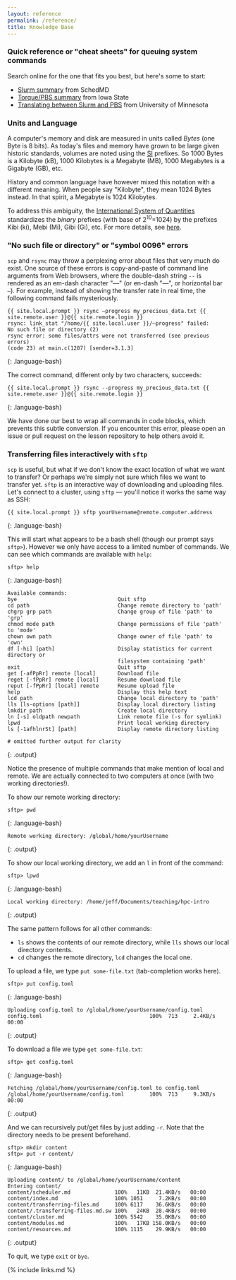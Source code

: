 ```yaml
---
layout: reference
permalink: /reference/
title: Knowledge Base
---
```


### Quick reference or "cheat sheets" for queuing system commands

Search online for the one that fits you best, but here's some to start:

* [Slurm summary](https://slurm.schedmd.com/pdfs/summary.pdf) from SchedMD
* [Torque/PBS summary](
  https://gif.biotech.iastate.edu/torque-pbs-job-management-cheat-sheet)
  from Iowa State
* [Translating between Slurm and PBS](
  https://www.msi.umn.edu/slurm/pbs-conversion) from University of Minnesota

### Units and Language

A computer's memory and disk are measured in units called *Bytes* (one Byte is
8 bits). As today's files and memory have grown to be large given historic
standards, volumes are noted using the
[SI](https://en.wikipedia.org/wiki/International_System_of_Units) prefixes. So
1000 Bytes is a Kilobyte (kB), 1000 Kilobytes is a Megabyte (MB), 1000
Megabytes is a Gigabyte (GB), etc.

History and common language have however mixed this notation with a different
meaning. When people say "Kilobyte", they mean 1024 Bytes instead. In that
spirit, a Megabyte is 1024 Kilobytes.

To address this ambiguity, the [International System of Quantities](
https://en.wikipedia.org/wiki/International_System_of_Quantities) standardizes
the *binary* prefixes (with base of 2<sup>10</sup>=1024) by the prefixes Kibi
(ki), Mebi (Mi), Gibi (Gi), etc. For more details, see
[here](https://en.wikipedia.org/wiki/Binary_prefix).

### "No such file or directory" or "symbol 0096" errors

`scp` and `rsync` may throw a perplexing error about files that very much do
exist. One source of these errors is copy-and-paste of command line arguments
from Web browsers, where the double-dash string `--` is rendered as an em-dash
character "&mdash;" (or en-dash "&mdash;", or horizontal bar `―`). For example,
instead of showing the transfer rate in real time, the following command fails
mysteriously.

```
{{ site.local.prompt }} rsync —progress my_precious_data.txt {{ site.remote.user }}@{{ site.remote.login }}
rsync: link_stat "/home/{{ site.local.user }}/—progress" failed:
No such file or directory (2)
rsync error: some files/attrs were not transferred (see previous errors)
(code 23) at main.c(1207) [sender=3.1.3]
```
{: .language-bash}

The correct command, different only by two characters, succeeds:

```
{{ site.local.prompt }} rsync --progress my_precious_data.txt {{ site.remote.user }}@{{ site.remote.login }}
```
{: .language-bash}

We have done our best to wrap all commands in code blocks, which prevents this
subtle conversion. If you encounter this error, please open an issue or pull
request on the lesson repository to help others avoid it.

### Transferring files interactively with `sftp`

`scp` is useful, but what if we don't know the exact location of what we want
to transfer? Or perhaps we're simply not sure which files we want to transfer
yet. `sftp` is an interactive way of downloading and uploading files. Let's
connect to a cluster, using `sftp` &mdash; you'll notice it works the same way
as SSH:

```
{{ site.local.prompt }} sftp yourUsername@remote.computer.address
```
{: .language-bash}

This will start what appears to be a bash shell (though our prompt says
`sftp>`). However we only have access to a limited number of commands. We can
see which commands are available with `help`:

```
sftp> help
```
{: .language-bash}
```
Available commands:
bye                                Quit sftp
cd path                            Change remote directory to 'path'
chgrp grp path                     Change group of file 'path' to 'grp'
chmod mode path                    Change permissions of file 'path' to 'mode'
chown own path                     Change owner of file 'path' to 'own'
df [-hi] [path]                    Display statistics for current directory or
                                   filesystem containing 'path'
exit                               Quit sftp
get [-afPpRr] remote [local]       Download file
reget [-fPpRr] remote [local]      Resume download file
reput [-fPpRr] [local] remote      Resume upload file
help                               Display this help text
lcd path                           Change local directory to 'path'
lls [ls-options [path]]            Display local directory listing
lmkdir path                        Create local directory
ln [-s] oldpath newpath            Link remote file (-s for symlink)
lpwd                               Print local working directory
ls [-1afhlnrSt] [path]             Display remote directory listing

# omitted further output for clarity
```
{: .output}

Notice the presence of multiple commands that make mention of local and remote.
We are actually connected to two computers at once (with two working
directories!).

To show our remote working directory:
```
sftp> pwd
```
{: .language-bash}
```
Remote working directory: /global/home/yourUsername
```
{: .output}

To show our local working directory, we add an `l` in front of the command:

```
sftp> lpwd
```
{: .language-bash}
```
Local working directory: /home/jeff/Documents/teaching/hpc-intro
```
{: .output}

The same pattern follows for all other commands:

* `ls` shows the contents of our remote directory, while `lls` shows our local
  directory contents.
* `cd` changes the remote directory, `lcd` changes the local one.

To upload a file, we type `put some-file.txt` (tab-completion works here).

```
sftp> put config.toml
```
{: .language-bash}
```
Uploading config.toml to /global/home/yourUsername/config.toml
config.toml                                  100%  713     2.4KB/s   00:00
```
{: .output}

To download a file we type `get some-file.txt`:

```
sftp> get config.toml
```
{: .language-bash}
```
Fetching /global/home/yourUsername/config.toml to config.toml
/global/home/yourUsername/config.toml        100%  713     9.3KB/s   00:00
```
{: .output}

And we can recursively put/get files by just adding `-r`. Note that the
directory needs to be present beforehand.

```
sftp> mkdir content
sftp> put -r content/
```
{: .language-bash}
```
Uploading content/ to /global/home/yourUsername/content
Entering content/
content/scheduler.md              100%   11KB  21.4KB/s   00:00
content/index.md                  100% 1051     7.2KB/s   00:00
content/transferring-files.md     100% 6117    36.6KB/s   00:00
content/.transferring-files.md.sw 100%   24KB  28.4KB/s   00:00
content/cluster.md                100% 5542    35.0KB/s   00:00
content/modules.md                100%   17KB 158.0KB/s   00:00
content/resources.md              100% 1115    29.9KB/s   00:00
```
{: .output}

To quit, we type `exit` or `bye`.

{% include links.md %}
